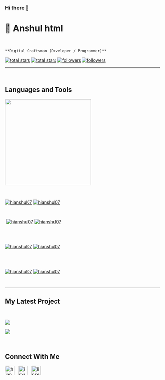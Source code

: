 ### Hi there 👋

<h1>👺 Anshul html</h1>
<br /> 

                    
`**Digital Craftsman (Developer / Programmer)**`

                    

<p align="left"></p>
<p align="left"> 
  <a href="https://github.com/hianshul07?tab=repositories&sort=stargazers#gh-light-mode-only">
    <img alt="total stars" title="Total stars on GitHub" src="https://custom-icon-badges.demolab.com/github/stars/hianshul07?color=3ea97d&style=for-the-badge&labelColor=40b682&logo=star#gh-light-mode-only"/></a>
  
  <a href="https://github.com/hianshul07?tab=repositories&sort=stargazers#gh-dark-mode-only">
    <img alt="total stars" title="Total stars on GitHub" src="https://custom-icon-badges.demolab.com/github/stars/hianshul07?color=655489&style=for-the-badge&labelColor=c691e9&logo=star#gh-dark-mode-only"/></a>
  
  <a href="https://github.com/hianshul07?tab=followers#gh-light-mode-only">
    <img alt="followers" title="Follow me on Github" src="https://custom-icon-badges.demolab.com/github/followers/hianshul07?color=2c4954&labelColor=2c3e50&style=for-the-badge&logo=person-add&label=Follow&logoColor=white#gh-light-mode-only"/></a>
    
  <a href="https://github.com/hianshul07?tab=followers#gh-dark-mode-only">
    <img alt="followers" title="Follow me on Github" src="https://custom-icon-badges.demolab.com/github/followers/hianshul07?color=dacc84&labelColor=f9e692&style=for-the-badge&logo=person-add&label=Follow&logoColor=white#gh-dark-mode-only"/></a>
</p>

---
<br />

                    

<h2>Languages and Tools</h2> 
<p align="left">
<img width="280px"  src="https://skillicons.dev/icons?i=HTML,CSS,JavaScript,Tailwind,React,Figma,Git&perline=9"  />
</p>
<br />

                    

<p><a href="https://github.com/hianshul07#gh-dark-mode-only" target="_blank"><img align="center" src="https://github-readme-stats.vercel.app/api/top-langs/?username=hianshul07&langs_count=6&show_icon=true&layout=compact&theme=nightowl#gh-dark-mode-only" alt="hianshul07" /></a>
  <a href="https://github.com/hianshul07#gh-light-mode-only" target="_blank"><img align="center" src="https://github-readme-stats.vercel.app/api/top-langs/?username=hianshul07&langs_count=6&show_icon=true&layout=compact&theme=vue#gh-light-mode-only" alt="hianshul07" /></a>
</p>

<br />

<p>&nbsp;<a href="https://github.com/hianshul07#gh-dark-mode-only" target="_blank"><img align="center" src="https://github-readme-stats.vercel.app/api?username=hianshul07&count_private=true&show_icons=true&theme=nightowl#gh-dark-mode-only" alt="hianshul07" /></a>
<a href="https://github.com/hianshul07#gh-light-mode-only" target="_blank"><img align="center" src="https://github-readme-stats.vercel.app/api?username=hianshul07&count_private=true&show_icons=true&theme=vue#gh-light-mode-only" alt="hianshul07" /></a>
</p> 
<br>
<br />

<p><a href="https://github.com/hianshul07#gh-dark-mode-only" target="_blank"><img align="center" src="https://streak-stats.demolab.com?user=hianshul07&theme=nightowl#gh-dark-mode-only" alt="hianshul07"/></a>
<a href="https://github.com/hianshul07#gh-light-mode-only" target="_blank"><img align="center" src="https://streak-stats.demolab.com?user=hianshul07&theme=vue#gh-light-mode-only" alt="hianshul07"/></a></p>
<br/>
<br />

<p><a href="https://github.com/hianshul07#gh-dark-mode-only" target="_blank"><img align="center" src="https://github-readme-activity-graph.cyclic.app/graph?username=hianshul07&theme=nightowl#gh-dark-mode-only" alt="hianshul07" /></a>
<a href="https://github.com/hianshul07#gh-light-mode-only" target="_blank"><img align="center" src="https://github-readme-activity-graph.cyclic.app/graph?username=hianshul07&theme=vue#gh-light-mode-only" alt="hianshul07" /></a></p>
<br/>

---


                    

<h2>My Latest Project</h2> 
<br />
<p><a href="https://github.com/hianshul07/photos-search#gh-dark-mode-only" target="_blank"><img align="center" src="https://github-readme-stats.vercel.app/api/pin/?username=hianshul07&repo=photos-search&theme=nightowl&show_owner=true#gh-dark-mode-only"/></a></p>
<p><a href="https://github.com/hianshul07/photos-search#gh-light-mode-only" target="_blank"><img align="center" src="https://github-readme-stats.vercel.app/api/pin/?username=hianshul07&repo=photos-search&theme=vue&show_owner=true#gh-light-mode-only"/></a></p>
<br />


                    

<h2>Connect With Me</h2> 
<p align="left">
<a href="https://twitter.com/hianshul07" target="_blank"><img align="left" width="30px" style="padding-right:10px;" src="https://raw.githubusercontent.com/rahuldkjain/github-profile-readme-generator/master/src/images/icons/Social/twitter.svg" alt="hianshul07" /></a>
<a href="https://instagram.com/imanshul07" target="_blank"><img align="left" width="30px" style="padding-right:10px" src="https://raw.githubusercontent.com/rahuldkjain/github-profile-readme-generator/master/src/images/icons/Social/instagram.svg" alt="imanshul07" /></a>
<a href="https://www.linkedin.com/in/anshul-kumar-794063183/" target="_blank"><img align="left" alt="linkedin" width="30px" style="padding-right: 10px;" src="https://cdn.jsdelivr.net/gh/devicons/devicon/icons/linkedin/linkedin-original.svg" /></a>
</p>
